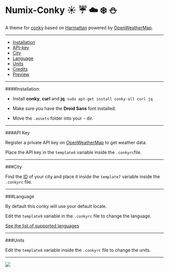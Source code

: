 # Numix-Conky :sunny: :umbrella: :cloud: :snowflake: :snowman:

A theme for [conky](https://github.com/brndnmtthws/conky) based on [Harmattan](https://github.com/zagortenay333/Harmattan/) powered by [OpenWeatherMap](http://openweathermap.org/).

---

* [Installation](#installation)
* [API-key](#api-key)
* [City](#city)
* [Language](#language)
* [Units](#units)
* [Credits](CREDITS.md)
* [Preview](#preview)

---

####Installation:

* Install **conky**, **curl** and **jq**. `sudo apt-get install conky-all curl jq`

* Make sure you have the **Droid Sans** font installed.

* Move the `.assets` folder into your `~` dir.

---

###API Key

Register a private API key on [OpenWeatherMap](http://openweathermap.org/) to get weather data.

Place the API key in the `template6` variable inside the `.conkyrc`file.

---

###City

Find the [ID](http://openweathermap.org/help/city_list.txt) of your city and place it inside the `template7` variable inside the `.conkyrc` file.

---

###Language

By default this conky will use your default locale.

Edit the `template9` variable in the `.conkyrc` file to change the language.

[See the list of supported languages](http://openweathermap.org/current#multi)

---

###Units

Edit the `template8` variable inside the `.conkyrc` file to change the units.

---

<img src="http://www.siddharthsaxena.weebly.com/files/theme/Numix-Conky.png" id="preview">
